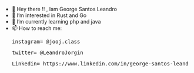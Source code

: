- 👋 Hey there !! , Iam  George Santos Leandro
- 👀 I’m interested in Rust and Go
- 🌱 I’m currently learning php and java
- 📫 How to reach me: <br>
  <pre>instagram= @jooj.class </pre>
  <pre>twitter= @LeandroJorgin </pre>
  <pre>Linkedin= https://www.linkedin.com/in/george-santos-leandro-b021921b3</pre>
